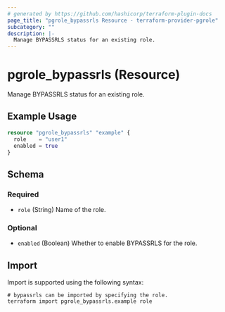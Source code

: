 ```yaml
---
# generated by https://github.com/hashicorp/terraform-plugin-docs
page_title: "pgrole_bypassrls Resource - terraform-provider-pgrole"
subcategory: ""
description: |-
  Manage BYPASSRLS status for an existing role.
---
```


# pgrole_bypassrls (Resource)

Manage BYPASSRLS status for an existing role.

## Example Usage

```terraform
resource "pgrole_bypassrls" "example" {
  role    = "user1"
  enabled = true
}
```

<!-- schema generated by tfplugindocs -->
## Schema

### Required

- `role` (String) Name of the role.

### Optional

- `enabled` (Boolean) Whether to enable BYPASSRLS for the role.

## Import

Import is supported using the following syntax:

```shell
# bypassrls can be imported by specifying the role.
terraform import pgrole_bypassrls.example role
```

